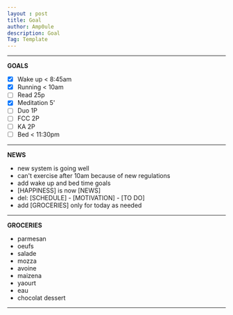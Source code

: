 ```yaml
---
layout : post
title: Goal
author: Amp0ule
description: Goal
Tag: Template
---
```


*****
**GOALS**

- [x] Wake up < 8:45am
- [x] Running < 10am
- [ ] Read 25p 
- [x] Meditation 5'
- [ ] Duo 1P
- [ ] FCC 2P
- [ ] KA 2P
- [ ] Bed < 11:30pm

*****
**NEWS**

- new system is going well
- can't exercise after 10am because of new regulations
- add wake up and bed time goals
- [HAPPINESS] is now [NEWS]
- del: [SCHEDULE] - [MOTIVATION] - [TO DO]
- add [GROCERIES] only for today as needed

*****
**GROCERIES**

- parmesan
- oeufs
- salade
- mozza
- avoine
- maizena
- yaourt
- eau
- chocolat dessert

---